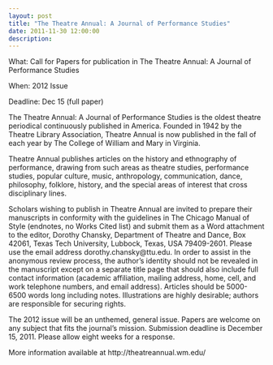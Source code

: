 ```yaml
---
layout: post
title: "The Theatre Annual: A Journal of Performance Studies"
date: 2011-11-30 12:00:00
description: 
---
```


<p>What: Call for Papers for publication in The Theatre Annual: A Journal of Performance Studies</p>
<p>When: 2012 Issue</p>
<p>Deadline: Dec 15 (full paper)</p>
<p>The Theatre Annual: A Journal of Performance Studies is the oldest theatre periodical continuously published in America. Founded in 1942 by the Theatre Library Association, Theatre Annual is now published in the fall of each year by The College of William and Mary in Virginia.</p>
<p>Theatre Annual publishes articles on the history and ethnography of performance, drawing from such areas as theatre studies, performance studies, popular culture, music, anthropology, communication, dance, philosophy, folklore, history, and the special areas of interest that cross disciplinary lines.</p>
<p>Scholars wishing to publish in Theatre Annual are invited to prepare their manuscripts in conformity with the guidelines in The Chicago Manual of Style (endnotes, no Works Cited list) and submit them as a Word attachment to the editor, Dorothy Chansky, Department of Theatre and Dance, Box 42061, Texas Tech University, Lubbock, Texas, USA 79409-2601. Please use the email address dorothy.chansky@ttu.edu. In order to assist in the anonymous review process, the author’s identity should not be revealed in the manuscript except on a separate title page that should also include full contact information (academic affiliation, mailing address, home, cell, and work telephone numbers, and email address). Articles should be 5000-6500 words long including notes. Illustrations are highly desirable; authors are responsible for securing rights.</p>
<p>The 2012 issue will be an unthemed, general issue. Papers are welcome on any subject that fits the journal’s mission. Submission deadline is December 15, 2011. Please allow eight weeks for a response.</p>
<p>More information available at http://theatreannual.wm.edu/</p>
